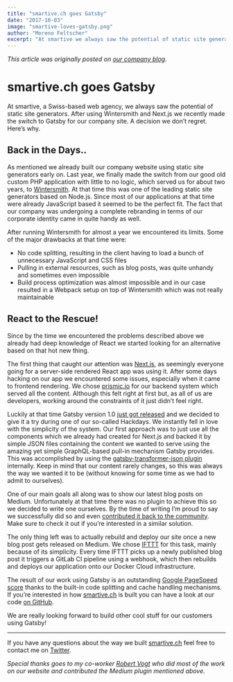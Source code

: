 ```yaml
---
title: "smartive.ch goes Gatsby"
date: "2017-10-03"
image: "smartive-loves-gatsby.png"
author: "Moreno Feltscher"
excerpt: "At smartive we always saw the potential of static site generators. We recently made the switch to Gatsby.js for our company site. A decision we don’t regret. Here’s why."
---
```


_This article was originally posted on [our company blog](https://blog.smartive.ch/smartive-ch-goes-gatsby-js-27a056b3b817)._

# smartive.ch goes Gatsby

At smartive, a Swiss-based web agency, we always saw the potential of static site generators.
After using Wintersmith and Next.js we recently made the switch to Gatsby for our company
site. A decision we don’t regret. Here’s why.

## Back in the Days..

As mentioned we already built our company website using static site generators
early on. Last year, we finally made the switch from our good old custom PHP
application with little to no logic, which served us for about two years, to
[Wintersmith](http://wintersmith.io/). At that time this was one of the leading
static site generators based on Node.js. Since most of our applications at that
time were already JavaScript based it seemed to be the perfect fit. The fact
that our company was undergoing a complete rebranding in terms of our corporate
identity came in quite handy as well.

After running Wintersmith for almost a year we encountered its limits. Some of
the major drawbacks at that time were:

* No code splitting, resulting in the client having to load a bunch of unnecessary JavaScript and CSS files
* Pulling in external resources, such as blog posts, was quite unhandy and sometimes even impossible
* Build process optimization was almost impossible and in our case resulted in a Webpack setup on top of Wintersmith which was not really maintainable

## React to the Rescue!

Since by the time we encountered the problems described above we already had
deep knowledge of React we started looking for an alternative based on that hot
new thing.

The first thing that caught our attention was
[Next.js](https://github.com/zeit/next.js/), as seemingly everyone going for a
server-side rendered React app was using it. After some days hacking on our app
we encountered some issues, especially when it came to frontend rendering. We
chose [prismic.io](https://prismic.io/) for our backend system which served all
the content. Although this felt right at first but, as all of us are developers,
working around the constraints of it just didn’t feel right.

Luckily at that time Gatsby version 1.0 [just got released](https://www.gatsbyjs.org/blog/gatsby-v1/)
and we decided to give it a try during one of our so-called Hackdays. We instantly fell in love with
the simplicity of the system. Our first approach was to just use all the
components which we already had created for Next.js and backed it by simple JSON
files containing the content we wanted to serve using the amazing yet simple
GraphQL-based pull-in mechanism Gatsby provides. This was accomplished by
using the [gatsby-transformer-json
plugin](https://www.npmjs.com/package/gatsby-transformer-json) internally. Keep
in mind that our content rarely changes, so this was always the way we wanted it
to be (without knowing for some time as we had to admit to ourselves).

One of our main goals all along was to show our latest blog posts on Medium.
Unfortunately at that time there was no plugin to achieve this so we decided to
write one ourselves. By the time of writing I’m proud to say we successfully did
so and even [contributed it back to the
community](https://github.com/gatsbyjs/gatsby/pull/1907). Make sure to check it
out if you’re interested in a similar solution.

The only thing left was to
actually rebuild and deploy our site once a new blog post gets released on
Medium. We chose [IFTTT](https://ifttt.com/) for this task, mainly because of
its simplicity. Every time IFTTT picks up a newly published blog post it
triggers a GitLab CI pipeline using a webhook, which then rebuilds and deploys
our application onto our Docker Cloud infrastructure.

The result of our work using Gatsby is an outstanding [Google PageSpeed
score](https://developers.google.com/speed/pagespeed/insights/?url=https://smartive.ch&tab=desktop)
thanks to the built-in code splitting and cache handling mechanisms. If you’re
interested in how [smartive.ch](https://smartive.ch/) is built you can have a
look at our code [on GitHub](https://github.com/smartive/smartive.ch).

We are really looking forward to build other cool stuff for our customers using
Gatsby!

---

If you have any questions about the way we built [smartive.ch](https://smartive.ch) feel free to contact me on [Twitter](https://twitter.com/luagsh_mrn).

*Special thanks goes to my co-worker [Robert Vogt](https://twitter.com/_deniaz) who did most of the work on our website and contributed the Medium plugin mentioned above.*
